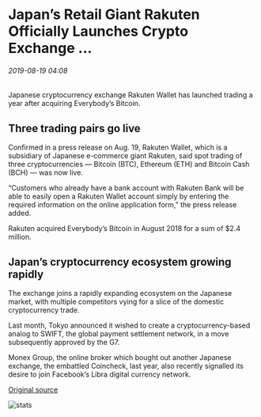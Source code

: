 # Japan’s Retail Giant Rakuten Officially Launches Crypto Exchange ...

###### 2019-08-19 04:08

Japanese cryptocurrency exchange Rakuten Wallet has launched trading a year after acquiring Everybody’s Bitcoin.

## Three trading pairs go live

Confirmed in a press release on Aug. 19, Rakuten Wallet, which is a subsidiary of Japanese e-commerce giant Rakuten, said spot trading of three cryptocurrencies — Bitcoin (BTC), Ethereum (ETH) and Bitcoin Cash (BCH) — was now live.

“Customers who already have a bank account with Rakuten Bank will be able to easily open a Rakuten Wallet account simply by entering the required information on the online application form,” the press release added.

Rakuten acquired Everybody’s Bitcoin in August 2018 for a sum of $2.4 million.

## Japan’s cryptocurrency ecosystem growing rapidly

The exchange joins a rapidly expanding ecosystem on the Japanese market, with multiple competitors vying for a slice of the domestic cryptocurrency trade.

Last month, Tokyo announced it wished to create a cryptocurrency-based analog to SWIFT, the global payment settlement network, in a move subsequently approved by the G7.

Monex Group, the online broker which bought out another Japanese exchange, the embattled Coincheck, last year, also recently signalled its desire to join Facebook’s Libra digital currency network.

[Original source](https://cointelegraph.com/news/japans-retail-giant-rakuten-officially-launches-crypto-exchange)

![stats](https://c.statcounter.com/11760860/0/a89fa40b/1/ "stats")